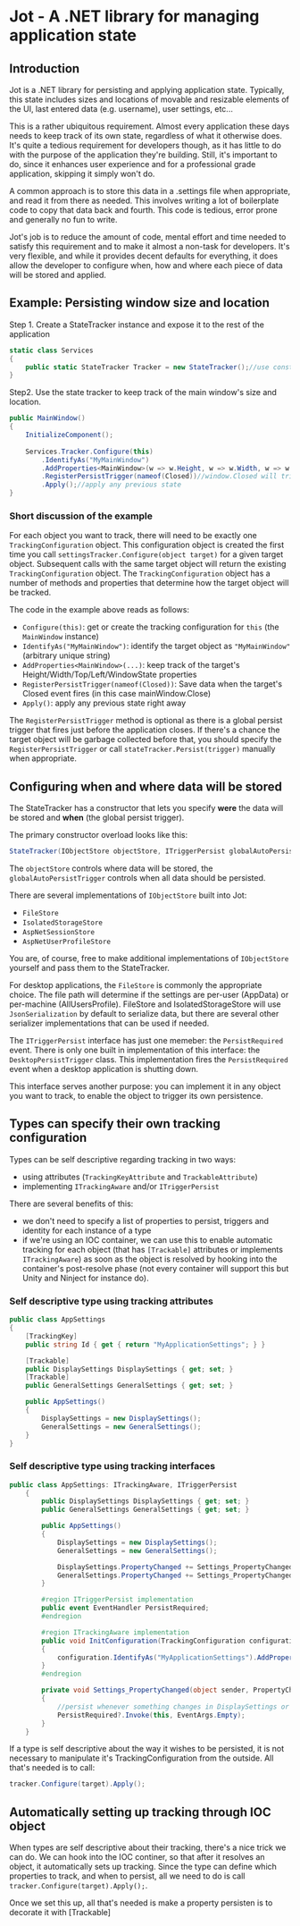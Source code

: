 # Jot - A .NET library for managing application state

## Introduction 
Jot is a .NET library for persisting and applying application state. Typically, this state includes sizes and locations of movable and resizable elements of the UI, last entered data (e.g. username), user settings, etc...

This is a rather ubiquitous requirement. Almost every application these days needs to keep track of its own state, regardless of what it otherwise does. It's quite a tedious requirement for developers though, as it has little to do with the purpose of the application they're building. Still, it's important to do, since it enhances user experience and for a professional grade application, skipping it simply won't do. 

A common approach is to store this data in a .settings file when appropriate, and read it from there as needed. This involves writing a lot of boilerplate code to copy that data back and fourth. This code is tedious, error prone and generally no fun to write.  
 
Jot's job is to reduce the amount of code, mental effort and time needed to satisfy this requirement and to make it almost a non-task for developers. It's very flexible, and while it provides decent defaults for everything, it does allow the developer to configure when, how and where each piece of data will be stored and applied.


## Example: Persisting window size and location

Step 1. Create a StateTracker instance and expose it to the rest of the application
``` C#
static class Services
{
    public static StateTracker Tracker = new StateTracker();//use constructor overloads to configure how data is stored
}
```
Step2. Use the state tracker to keep track of the main window's size and location.
``` C#
public MainWindow()
{
    InitializeComponent();
    
    Services.Tracker.Configure(this)
        .IdentifyAs("MyMainWindow")
        .AddProperties<MainWindow>(w => w.Height, w => w.Width, w => w.Left, w => w.Top, w => w.WindowState)
        .RegisterPersistTrigger(nameof(Closed))//window.Closed will trigger persist
        .Apply();//apply any previous state 
}

```

### Short discussion of the example
For each object you want to track, there will need to be exactly one `TrackingConfiguration` object. This configuration object is created the first time you call `settingsTracker.Configure(object target)` for a given target object. Subsequent calls with the same target object will return the existing `TrackingConfiguration` object. The `TrackingConfiguration` object has a number of methods and properties that determine how the target object will be tracked. 

The code in the example above reads as follows:  
- `Configure(this)`: get or create the tracking configuration for `this` (the `MainWindow` instance)
- `IdentifyAs("MyMainWindow")`: identify the target object as `"MyMainWindow"` (arbitrary unique string)
- `AddProperties<MainWindow>(...)`: keep track of the target's Height/Width/Top/Left/WindowState properties
- `RegisterPersistTrigger(nameof(Closed))`: Save data when the target's Closed event fires (in this case mainWindow.Close)
- `Apply()`: apply any previous state right away
 
The `RegisterPersistTrigger` method is optional as there is a global persist trigger that fires just before the application closes. If there's a chance the target object will be garbage collected before that, you should specify the `RegisterPersistTrigger` or call `stateTracker.Persist(trigger)` manually when appropriate.

## Configuring when and where data will be stored
The StateTracker has a constructor that lets you specify **were** the data will be stored and **when** (the global persist trigger).

The primary constructor overload looks like this:  
``` C#
StateTracker(IObjectStore objectStore, ITriggerPersist globalAutoPersistTrigger)
```
The `objectStore` controls where data will be stored, the `globalAutoPersistTrigger` controls when all data should be persisted. 

There are several implementations of `IObjectStore` built into Jot:
- `FileStore`
- `IsolatedStorageStore`
- `AspNetSessionStore`
- `AspNetUserProfileStore `

You are, of course, free to make additional implementations of `IObjectStore` yourself and pass them to the StateTracker. 

For desktop applications, the `FileStore` is commonly the appropriate choice. The file path will determine if the settings are per-user (AppData) or per-machine (AllUsersProfile). FileStore and IsolatedStorageStore will use `JsonSerialization` by default to serialize data, but there are several other serializer implementations that can be used if needed.  

The `ITriggerPersist` interface has just one memeber: the `PersistRequired` event. There is only one built in implementation of this interface: the `DesktopPersistTrigger` class. This implementation fires the `PersistRequired` event when a desktop application is shutting down. 

This interface serves another purpose: you can implement it in any object you want to track, to enable the object to trigger its own persistence.      

## Types can specify their own tracking configuration 
Types can be self descriptive regarding tracking in two ways: 
- using attributes (`TrackingKeyAttribute` and `TrackableAttribute`)
- implementing `ITrackingAware` and/or `ITriggerPersist`

There are several benefits of this:
- we don't need to specify a list of properties to persist, triggers and identity for each instance of a type
- if we're using an IOC container, we can use this to enable automatic tracking for each object (that has `[Trackable]` attributes or implements `ITrackingAware`) as soon as the object is resolved by hooking into the container's post-resolve phase (not every container will support this but Unity and Ninject for instance do).    

### Self descriptive type using tracking attributes

``` C#
public class AppSettings
{
	[TrackingKey]
	public string Id { get { return "MyApplicationSettings"; } }

    [Trackable]
    public DisplaySettings DisplaySettings { get; set; }
    [Trackable]
    public GeneralSettings GeneralSettings { get; set; }

    public AppSettings()
    {
        DisplaySettings = new DisplaySettings();
        GeneralSettings = new GeneralSettings();
    }
}
```

### Self descriptive type using tracking interfaces
``` C#
public class AppSettings: ITrackingAware, ITriggerPersist
    {
		public DisplaySettings DisplaySettings { get; set; }
        public GeneralSettings GeneralSettings { get; set; }

        public AppSettings()
        {
            DisplaySettings = new DisplaySettings();
            GeneralSettings = new GeneralSettings();

			DisplaySettings.PropertyChanged += Settings_PropertyChanged;
			GeneralSettings.PropertyChanged += Settings_PropertyChanged
		}

		#region ITriggerPersist implementation
		public event EventHandler PersistRequired;
		#endregion

		#region ITrackingAware implementation
		public void InitConfiguration(TrackingConfiguration configuration)
		{
			configuration.IdentifyAs("MyApplicationSettings").AddProperties<AppSettings>(s => s.DisplaySettings, s => s.GeneralSettings);
		}
		#endregion

		private void Settings_PropertyChanged(object sender, PropertyChangedEventArgs e)
		{
			//persist whenever something changes in DisplaySettings or GeneralSettings
			PersistRequired?.Invoke(this, EventArgs.Empty);
		}
	}
```

If a type is self descriptive about the way it wishes to be persisted, it is not necessary to manipulate it's TrackingConfiguration from the outside. All that's needed is to call: 

``` C#
tracker.Configure(target).Apply();
```

## Automatically setting up tracking through IOC object
When types are self descriptive about their tracking, there's a nice trick we can do. We can hook into the IOC continer, so that after it resolves an object, it automatically sets up tracking. Since the type can define which properties to track, and when to persist, all we need to do is call `tracker.Configure(target).Apply();`.

Once we set this up, all that's needed is make a property persisten is to decorate it with [Trackable]   
